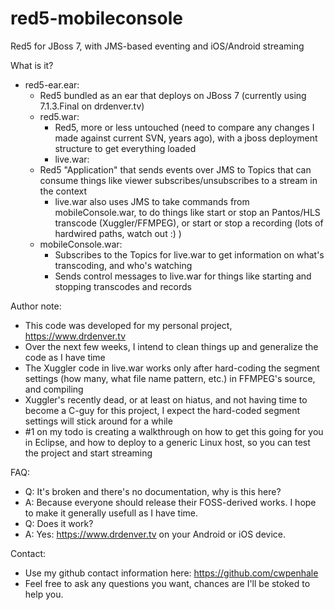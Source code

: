 red5-mobileconsole
==================

Red5 for JBoss 7, with JMS-based eventing and iOS/Android streaming

What is it?
* red5-ear.ear:
  * Red5 bundled as an ear that deploys on JBoss 7 (currently using 7.1.3.Final on drdenver.tv)
  * red5.war:
    - Red5, more or less untouched (need to compare any changes I made against current SVN, years ago), with a jboss deployment structure to get everything loaded
    - live.war:
  * Red5 "Application" that sends events over JMS to Topics that can consume things like viewer subscribes/unsubscribes to a stream in the context
    - live.war also uses JMS to take commands from mobileConsole.war, to do things like start or stop an Pantos/HLS transcode (Xuggler/FFMPEG), or start or stop a recording (lots of hardwired paths, watch out :) )
  * mobileConsole.war:
    - Subscribes to the Topics for live.war to get information on what's transcoding, and who's watching
    - Sends control messages to live.war for things like starting and stopping transcodes and records

Author note:
* This code was developed for my personal project, https://www.drdenver.tv
* Over the next few weeks, I intend to clean things up and generalize the code as I have time
* The Xuggler code in live.war works only after hard-coding the segment settings (how many, what file name pattern, etc.) in FFMPEG's source, and compiling
* Xuggler's recently dead, or at least on hiatus, and not having time to become a C-guy for this project, I expect the hard-coded segment settings will stick around for a while
* #1 on my todo is creating a walkthrough on how to get this going for you in Eclipse, and how to deploy to a generic Linux host, so you can test the project and start streaming

FAQ:
* Q: It's broken and there's no documentation, why is this here?
* A: Because everyone should release their FOSS-derived works. I hope to make it generally usefull as I have time.
* Q: Does it work?
* A: Yes: https://www.drdenver.tv on your Android or iOS device.

Contact:
* Use my github contact information here: https://github.com/cwpenhale
* Feel free to ask any questions you want, chances are I'll be stoked to help you.

